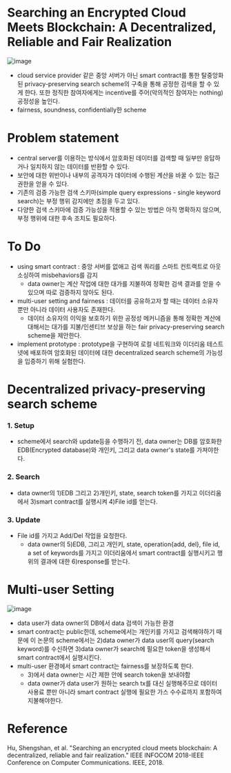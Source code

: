 # Searching an Encrypted Cloud Meets Blockchain: A Decentralized, Reliable and Fair Realization
![image](https://user-images.githubusercontent.com/68576770/104692284-10be4200-574b-11eb-8200-e8c613b1b2eb.png)
- cloud service provider 같은 중앙 서버가 아닌 smart contract를 통한 탈중앙화된 privacy-preserving search scheme의 구축을 통해 공정한 검색을 할 수 있게 한다. 또한 정직한 참여자에게는 incentive를 주어(악의적인 참여자는 nothing) 공정성을 높인다.
- fairness, soundness, confidentially한 scheme
# Problem statement
- central server를 이용하는 방식에서 암호화된 데이터를 검색할 때 일부만 응답하거나 일치하지 않는 데이터를 반환할 수 있다.
- 보안에 대한 위반이나 내부의 공격자가 데이터에 수행된 계산을 바꿀 수 있는 접근 권한을 얻을 수 있다.
- 기존의 검증 가능한 검색 스키마(simple query expressions - single keyword search)는 부정 행위 감지에만 초점을 두고 있다.
- 다양한 검색 스키마에 검증 가능성을 적용할 수 있는 방법은 아직 명확하지 않으며, 부정 행위에 대한 후속 조치도 필요하다.
# To Do
- using smart contract : 중앙 서버를 없애고 검색 쿼리를 스마트 컨트랙트로 아웃소싱하여 misbehaviors를 감지
    - data owner는 계산 작업에 대한 대가를 지불하여 정확한 검색 결과를 얻을 수 있으며 따로 검증하지 않아도 된다.
- multi-user setting and fairness : 데이터를 공유하고자 할 때는 데이터 소유자 뿐만 아니라 데이터 사용자도 존재한다. 
    - 데이터 소유자의 이익을 보호하기 위한 공정성 메커니즘을 통해 정확한 계산에 대해서는 대가를 지불/인센티브 보상을 하는 fair privacy-preserving search scheme을 제안한다.
- implement prototype : prototype을 구현하여 로컬 네트워크와 이더리움 테스트넷에 배포하여 암호화된 데이터에 대한 decentralized search scheme의 가능성을 입증하기 위해 실험한다.
# Decentralized privacy-preserving search scheme
### 1. Setup
- scheme에서 search와 update등을 수행하기 전, data owner는 DB를 암호화한 EDB(Encrypted database)와 개인키, 그리고 data owner's state를 가져야한다.
### 2. Search
- data owner의 1)EDB 그리고 2)개인키, state, search token를 가지고 이더리움에서 3)smart contract를 실행시켜 4)File id를 얻는다.
### 3. Update
- File id를 가지고 Add/Del 작업을 요청한다.
    - data owner의 5)EDB, 그리고 개인키, state, operation{add, del}, file id, a set of keywords를 가지고 이더리움에서 smart contract를 실행시키고 행위의 결과에 대한 6)response를 받는다.
# Multi-user Setting
![image](https://user-images.githubusercontent.com/68576770/104692302-187de680-574b-11eb-9a1a-26cf338267af.png)
- data user가 data owner의 DB에서 data 검색이 가능한 환경
- smart contract는 public한데, scheme에서는 개인키를 가지고 검색해야하기 때문에 이 논문의 scheme에서는 2)data owner가 data user의 query(search keyword)를 수신하면 3)data owner가 search에 필요한 token을 생성해서 smart contract에서 실행시킨다. 
- multi-user 환경에서 smart contract는 fairness를 보장하도록 한다.
    - 3)에서 data owner는 시간 제한 안에 search token을 보내야함
    - data owner가 data user가 원하는 search tx를 대신 실행해주므로 데이터 사용료 뿐만 아니라 smart contract 실행에 필요한 가스 수수료까지 포함하여 지불해야한다.

# Reference
Hu, Shengshan, et al. "Searching an encrypted cloud meets blockchain: A decentralized, reliable and fair realization." IEEE INFOCOM 2018-IEEE Conference on Computer Communications. IEEE, 2018.